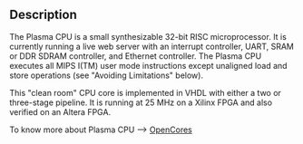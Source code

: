 ## Description
The Plasma CPU is a small synthesizable 32-bit RISC microprocessor. It is currently running a live web server with an interrupt controller, UART, SRAM or DDR SDRAM controller, and Ethernet controller. The Plasma CPU executes all MIPS I(TM) user mode instructions except unaligned load and store operations (see "Avoiding Limitations" below). 

This "clean room" CPU core is implemented in VHDL with either a two or three-stage pipeline. It is running at 25 MHz on a Xilinx FPGA and also verified on an Altera FPGA.

To know more about Plasma CPU --> [OpenCores](http://opencores.org/project,plasma,overview)
